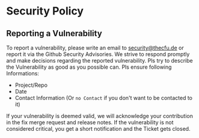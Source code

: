 # Security Policy

## Reporting a Vulnerability

To report a vulnerability, please write an email to security@thecfu.de or report it via the Github Security Advisories. We strive to respond promptly and make decisions regarding the reported vulnerability.
Pls try to describe the Vulnerability as good as you possible can.
Pls ensure following Informations:
- Project/Repo
- Date
- Contact Information (Or `no Contact` if you don't want to be contacted to it)

If your vulnerability is deemed valid, we will acknowledge your contribution in the fix merge request and release notes. If the vulnerability is not considered critical, you get a short notification and the Ticket gets closed.
